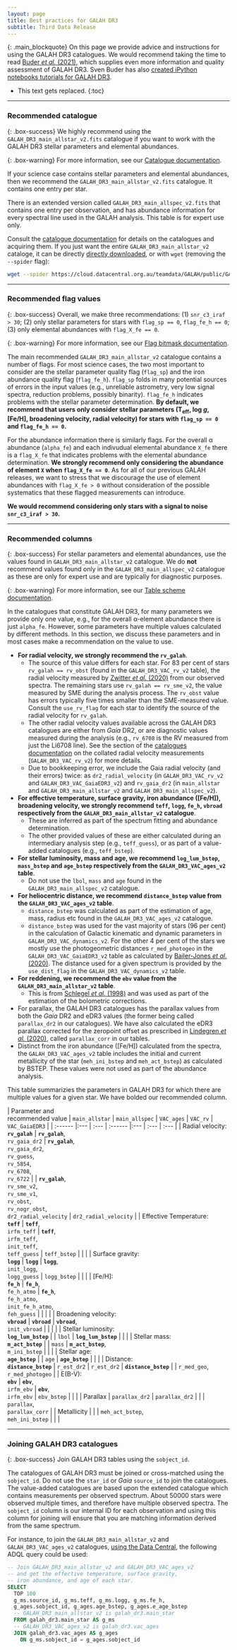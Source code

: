 ```yaml
---
layout: page
title: Best practices for GALAH DR3
subtitle: Third Data Release
---
```



{: .main_blockquote}
On this page we provide advice and instructions for using the GALAH DR3 catalogues. We would recommend taking the time to read [Buder *et al.* (2021)](https://arxiv.org/abs/2011.02505), which supplies even more information and quality assessment of GALAH DR3. Sven Buder has also [created iPython notebooks tutorials for GALAH DR3](https://github.com/svenbuder/GALAH_DR3/tree/master/tutorials).

* This text gets replaced.
{:toc}

---

### Recommended catalogue

{: .box-success}
We highly recommend using the `GALAH_DR3_main_allstar_v2.fits` catalogue if you want to work with the GALAH DR3 stellar parameters and elemental abundances.

{: .box-warning}
For more information, see our [Catalogue documentation](/dr3/the_catalogues).

If your science case contains stellar parameters and elemental abundances, then we recommend the `GALAH_DR3_main_allstar_v2.fits` catalogue. It contains one entry per star.

There is an extended version called `GALAH_DR3_main_allspec_v2.fits` that contains one entry per observation, and has abundance information for every spectral line used in the GALAH analysis. This table is for expert use only.

Consult the [catalogue documentation](/dr3/the_catalogues) for details on the catalogues and acquiring them. If you just want the entire `GALAH_DR3_main_allstar_v2` cataloge, it can be directly [directly downloaded](https://cloud.datacentral.org.au/teamdata/GALAH/public/GALAH_DR3), or with `wget` (removing the `--spider` flag):

```bash
wget --spider https://cloud.datacentral.org.au/teamdata/GALAH/public/GALAH_DR3/GALAH_DR3_main_allstar_v2.fits
```

---

### Recommended flag values

{: .box-success}
Overall, we make three recommendations: (1) `snr_c3_iraf > 30`; (2) only stellar parameters for stars with `flag_sp == 0`, `flag_fe_h == 0`; (3) only elemental abundances with `flag_X_fe == 0`.

{: .box-warning}
For more information, see our [Flag bitmask documentation](/dr3/flags).

The main recommended `GALAH_DR3_main_allstar_v2` catalogue contains a number of flags. For most science cases, the two most important to consider are the stellar parameter quality flag (`flag_sp`) and the iron abundance quality flag (`flag_fe_h`). `flag_sp` folds in many potential sources of errors in the input values (e.g., unreliable astrometry, very low signal spectra, reduction problems, possibly binarity). `flag_fe_h` indicates problems with the stellar parameter determination. **By default, we recommend that users only consider stellar parameters (T<sub>eff</sub>, log *g*, [Fe/H], broadening velocity, radial velocity) for stars with `flag_sp == 0` and `flag_fe_h == 0`.**

For the abundance information there is similarly flags. For the overall α abundance (`alpha_fe`) and each indivudual elemental abundance `X_fe` there is a `flag_X_fe` that indicates problems with the elemental abundance determination. **We strongly recommend only considering the abundance of element `X` when `flag_X_fe == 0`**. As for all of our previous GALAH releases, we want to stress that we discourage the use of element abundances with `flag_X_fe > 0` without consideration of the possible systematics that these flagged measurements can introduce.

**We would recommend considering only stars with a signal to noise `snr_c3_iraf > 30`.**

---

### Recommended columns

{: .box-success}
For stellar parameters and elemental abundances, use the values found in `GALAH_DR3_main_allstar_v2` catalogue. We do **not** recommend values found only in the `GALAH_DR3_main_allspec_v2` catalogue as these are only for expert use and are typically for diagnostic purposes.

{: .box-warning}
For more information, see our [Table scheme documentation](/dr3/table_schema).

In the catalogues that constitute GALAH DR3, for many parameters we provide only one value, e.g., for the overall α-element abundance there is just `alpha_fe`. However, some parameters have multiple values calculated by different methods. In this section, we discuss these parameters and in most cases make a recommendation on the value to use.

* **For radial velocity, we strongly recommend the `rv_galah`**.
    - The source of this value differs for each star. For 83 per cent of stars `rv_galah == rv_obst` (found in the `GALAH_DR3_VAC_rv_v2` table), the radial velocity measured by [Zwitter *et al.* (2020)](https://arxiv.org/abs/arXiv:2012.12201) from our observed spectra. The remaining stars use `rv_galah == rv_sme_v2`, the value measured by SME during the analysis process. The `rv_obst` value has errors typically five times smaller than the SME-measured value. Consult the `use_rv_flag` for each star to identify the source of the radial velocity for `rv_galah`.
    - The other radial velocity values available across the GALAH DR3 catalogues are either from *Gaia* DR2, or are diagnostic values measured during the analysis (e.g., `rv_6708` is the RV measured from just the Li6708 line). See the section of the [catalogues documentation](/dr3/the_catalogues) on the collated radial velocity measurements (`GALAH_DR3_VAC_rv_v2`) for more details.
    - Due to bookkeeping error, we include the Gaia radial velocity (and their errors) twice: as `dr2_radial_velocity` (in `GALAH_DR3_VAC_rv_v2` and `GALAH_DR3_VAC_GaiaEDR3_v2`) and `rv_gaia_dr2` (in `main_allstar` and `GALAH_DR3_main_allstar_v2` and `GALAH_DR3_main_allspec_v2`).
* **For effective temperature, surface gravity, iron abundance ([Fe/H]), broadening velocity, we strongly recommend `teff`, `logg`, `fe_h`, `vbroad` respectively from the `GALAH_DR3_main_allstar_v2` catalogue**.
    - These are inferred as part of the spectrum fitting and abundance determination.
    - The other provided values of these are either calculated during an intermediary analysis step (e.g., `teff_guess`), or as part of a value-added catalogues (e.g., `teff_bstep`).
* **For stellar luminosity, mass and age, we recommend `log_lum_bstep`, `mass_bstep` and `age_bstep` respectively from the `GALAH_DR3_VAC_ages_v2` table**.
    - Do not use the `lbol`, `mass` and `age` found in the `GALAH_DR3_main_allspec_v2` catalogue.
* **For heliocentric distance, we recommend `distance_bstep` value from the `GALAH_DR3_VAC_ages_v2` table**.
    - `distance_bstep` was calculated as part of the estimation of age, mass, radius etc found in the `GALAH_DR3_VAC_ages_v2` catalogue.
    - `distance_bstep` was used for the vast majority of stars (96 per cent) in the calculation of Galactic kinematic and dynamic parameters in `GALAH_DR3_VAC_dynamics_v2`. For the other 4 per cent of the stars we mostly use the photogeometric distances `r_med_photogeo` in the `GALAH_DR3_VAC_GaiaEDR3_v2` table as calculated by [Bailer-Jones *et al.* (2020)](https://doi.org/10.3847/1538-3881/abd806). The distance used for a given spectrum is provided by the `use_dist_flag` in the `GALAH_DR3_VAC_dynamics_v2` table.
* **For reddening, we recommend the `ebv` value from the `GALAH_DR3_main_allstar_v2` table**.
    - This is from [Schlegel *et al.* (1998)](https://doi.org/10.1086/305772) and was used as part of the estimation of the bolometric corrections.
* For parallax, the GALAH DR3 catalogues has the parallax values from both the *Gaia* DR2 and eDR3 values (the former being called `parallax_dr2` in our catalogues). We have also calculated the eDR3 parallax corrected for the zeropoint offset as prescribed in [Lindegren *et al.* (2020)](https://doi.org/10.1051/0004-6361/202039653 ), called `parallax_corr` in our tables.
* Distinct from the iron abundance ([Fe/H]) calculated from the spectra, the `GALAH_DR3_VAC_ages_v2` table includes the initial and current metallicity of the star (`meh_ini_bstep` and `meh_act_bstep`) as calculated by BSTEP. These values were not used as part of the abundance analysis.

This table summarizies the parameters in GALAH DR3 for which there are multiple values for a given star. We have bolded our recommended column.

| Parameter and<br/>recommended value | `main_allstar` | `main_allspec` | `VAC_ages` | `VAC_rv` | `VAC_GaiaEDR3` |
| :------ |:--- | :--- | :------ |:--- | :--- | :--- |
| Radial velocity:<br/>**`rv_galah`** | **`rv_galah`**,<br/>`rv_gaia_dr2` | **`rv_galah`**,<br/>`rv_gaia_dr2`,<br/>`rv_guess`,<br/>`rv_5854`,<br/>`rv_6708`,<br/>`rv_6722` |  | **`rv_galah`**,<br/>`rv_sme_v2`,<br/>`rv_sme_v1`,<br/>`rv_obst`,<br/>`rv_nogr_obst`,<br/>`dr2_radial_velocity` | `dr2_radial_velocity` |
| Effective Temperature:<br/>**`teff`** | **`teff`**,<br/>`irfm_teff` | **`teff`**,<br/>`irfm_teff`,<br/>`init_teff`,<br/>`teff_guess` | `teff_bstep` |  |  |
| Surface gravity:<br/>**`logg`** | **`logg`** | **`logg`**,<br/>`init_logg`,<br/>`logg_guess` | `logg_bstep` |  |  |
| [Fe/H]:<br/>**`fe_h`** |  **`fe_h`**,<br/>`fe_h_atmo` |  **`fe_h`**,<br/>`fe_h_atmo`,<br/>`init_fe_h_atmo`,<br/>`feh_guess` |  |  |  |
| Broadening velocity:<br/>**`vbroad`** | **`vbroad`**  | **`vbroad`**,<br/>`init_vbroad` |  |  |  |
| Stellar luminosity:<br/>**`log_lum_bstep`** |  | `lbol` | **`log_lum_bstep`** |  |  |
| Stellar mass:<br/>**`m_act_bstep`** |  | `mass` | **`m_act_bstep`**,<br/>`m_ini_bstep` |  |  |
| Stellar age:<br/>**`age_bstep`** |  | `age` | **`age_bstep`** |  |  |
| Distance:<br/>**`distance_bstep`** | `r_est_dr2` | `r_est_dr2` | **`distance_bstep`** |  | `r_med_geo`,<br/>`r_med_photogeo` |
| E(B-V):<br/>**`ebv`** | **`ebv`**,<br/>`irfm_ebv` | **`ebv`**,<br/>`irfm_ebv` | `ebv_bstep` |  |  |
| Parallax  | `parallax_dr2` | `parallax_dr2` |  |  | `parallax`,<br/>`parallax_corr` |
| Metallicity |  |  | `meh_act_bstep`,<br/>`meh_ini_bstep` |  |  |


---

### Joining GALAH DR3 catalogues

{: .box-success}
Join GALAH DR3 tables using the `sobject_id`.

The catalogues of GALAH DR3 must be joined or cross-matched using the `sobject_id`. Do not use the `star_id` or *Gaia* `source_id` to join the catalogues. The value-added catalogues are based upon the extended catalogue which contains measurements per observed spectrum. About 50000 stars were observed multiple times, and therefore have multiple observed spectra. The `sobject_id` column is our internal ID for each observation and using this column for joining will ensure that you are matching information derived from the same spectrum.

For instance, to join the `GALAH_DR3_main_allstar_v2` and `GALAH_DR3_VAC_ages_v2` catalogues, [using the Data Central](https://datacentral.org.au/services/query/), the following ADQL query could be used:

```sql
-- Join GALAH_DR3_main_allstar_v2 and GALAH_DR3_VAC_ages_v2
-- and get the effective temperature, surface gravity,
-- iron abundance, and age of each star.
SELECT
  TOP 100
  g_ms.source_id, g_ms.teff, g_ms.logg, g_ms.fe_h,
  g_ages.sobject_id, g_ages.age_bstep, g_ages.e_age_bstep
  -- GALAH_DR3_main_allstar_v2 is galah_dr3.main_star
  FROM galah_dr3.main_star AS g_ms
  -- GALAH_DR3_VAC_ages_v2 is galah_dr3.vac_ages
  JOIN galah_dr3.vac_ages AS g_ages
  	ON g_ms.sobject_id = g_ages.sobject_id
```

